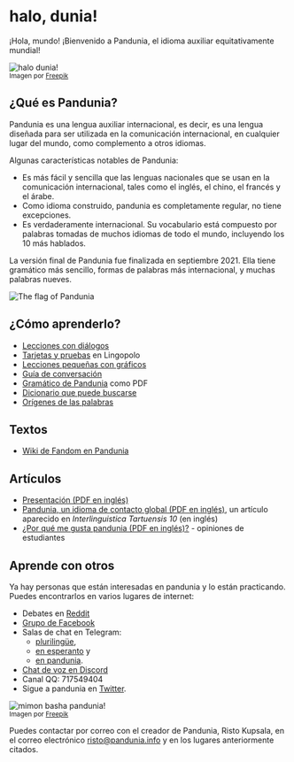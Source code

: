 # halo, dunia!

¡Hola, mundo!
¡Bienvenido a Pandunia, el idioma auxiliar equitativamente mundial! 

![](http://www.pandunia.info/grafe/halo_dunia.png "halo dunia!")  
<small>Imagen por [Freepik](http://www.freepik.com)</small>

## ¿Qué es Pandunia?

Pandunia es una lengua auxiliar internacional, es decir, es una lengua diseñada
para ser utilizada en la comunicación internacional, en cualquier lugar del
mundo, como complemento a otros idiomas.

Algunas características notables de Pandunia:

- Es más fácil y sencilla que las lenguas nacionales que se usan en la
  comunicación internacional, tales como el inglés, el chino, el francés y el
  árabe.
- Como idioma construido, pandunia es completamente regular, no tiene
  excepciones.
- Es verdaderamente internacional. Su vocabulario está compuesto por palabras
  tomadas de muchos idiomas de todo el mundo, incluyendo los 10 más hablados.

La versión final de Pandunia fue finalizada en septiembre 2021.
Ella tiene gramático más sencillo, formas de palabras más internacional, y muchas palabras nueves.

![](http://www.pandunia.info/bandir/bandir.png "The flag of Pandunia")

## ¿Cómo aprenderlo?

- [Lecciones con diálogos](201_shula.md)
- [Tarjetas y pruebas](https://lingopolo.org/pandunia/) en Lingopolo
- [Lecciones pequeñas con gráficos](http://www.pandunia.info/pandunia/mini_darse.html)
- [Guía de conversación](200_baze_jumla.md)
- [Gramático de Pandunia](pan.pdf) como PDF
- [Dicionario que puede buscarse](tiddly.html)
- [Orígenes de las palabras](leksaslia.md)


## Textos

- [Wiki de Fandom en Pandunia](https://pandunia.fandom.com/)

## Artículos

- [Presentación (PDF en inglés)](http://www.pandunia.info/engli/Pandunia-presentation.pdf)
- [Pandunia, un idioma de contacto global (PDF en inglés)](http://www.pandunia.info/makal/Pandunia_in_Interlinguistica_Tartuensis_10.pdf),
  un artículo aparecido en *Interlinguistica Tartuensis 10* (en inglés)
- [¿Por qué me gusta pandunia (PDF en inglés)?](http://www.pandunia.info/makal/Why_do_I_like_Pandunia.pdf) - opiniones de
  estudiantes

## Aprende con otros

Ya hay personas que están interesadas en pandunia y lo están practicando.
Puedes encontrarlos en varios lugares de internet: 

- Debates en [Reddit](https://www.reddit.com/r/pandunia/)
- [Grupo de Facebook](http://www.facebook.com/groups/pandunia)
- Salas de chat en Telegram:
    * [plurilingüe](https://t.me/joinchat/AAAAAEPVsifmS6xRLAlxVA), 
    * [en esperanto](https://pandunia.telegramo.org/) y 
    * [en pandunia](https://t.me/joinchat/AAAAAENlKqzlMtGkrmf5rg).
- [Chat de voz en Discord](https://discord.gg/FWavWeG)
- Canal QQ: 717549404
- Sigue a pandunia en [Twitter](https://twitter.com/pandunia_).

![](http://www.pandunia.info/grafe/mome_loga_pandunia.png "mimon basha pandunia!")  
<small>Imagen por [Freepik](http://www.freepik.com)</small>

Puedes contactar por correo con el creador de Pandunia, Risto Kupsala, en el
correo electrónico [risto@pandunia.info](mailto:risto@pandunia.info) y en los
lugares anteriormente citados.
